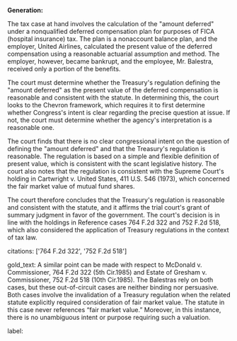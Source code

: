 **Generation:**



The tax case at hand involves the calculation of the "amount deferred" under a nonqualified deferred compensation plan for purposes of FICA (hospital insurance) tax. The plan is a nonaccount balance plan, and the employer, United Airlines, calculated the present value of the deferred compensation using a reasonable actuarial assumption and method. The employer, however, became bankrupt, and the employee, Mr. Balestra, received only a portion of the benefits.

The court must determine whether the Treasury's regulation defining the "amount deferred" as the present value of the deferred compensation is reasonable and consistent with the statute. In determining this, the court looks to the Chevron framework, which requires it to first determine whether Congress's intent is clear regarding the precise question at issue. If not, the court must determine whether the agency's interpretation is a reasonable one.

The court finds that there is no clear congressional intent on the question of defining the "amount deferred" and that the Treasury's regulation is reasonable. The regulation is based on a simple and flexible definition of present value, which is consistent with the scant legislative history. The court also notes that the regulation is consistent with the Supreme Court's holding in Cartwright v. United States, 411 U.S. 546 (1973), which concerned the fair market value of mutual fund shares.

The court therefore concludes that the Treasury's regulation is reasonable and consistent with the statute, and it affirms the trial court's grant of summary judgment in favor of the government. The court's decision is in line with the holdings in Reference cases 764 F.2d 322 and 752 F.2d 518, which also considered the application of Treasury regulations in the context of tax law.



citations: ['764 F.2d 322', '752 F.2d 518']

gold_text: A similar point can be made with respect to McDonald v. Commissioner, 764 F.2d 322 (5th Cir.1985) and Estate of Gresham v. Commissioner, 752 F.2d 518 (10th Cir.1985). The Balestras rely on both cases, but these out-of-circuit cases are neither binding nor persuasive. Both cases involve the invalidation of a Treasury regulation when the related statute explicitly required consideration of fair market value. The statute in this case never references “fair market value.” Moreover, in this instance, there is no unambiguous intent or purpose requiring such a valuation.

label: 